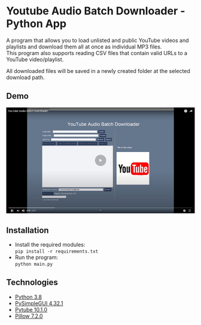 # Youtube Audio Batch Downloader - Python App
 A program that allows you to load unlisted and public YouTube videos and playlists 
 and download them all at once as individual MP3 files.  
 This program also supports reading CSV files that contain valid URLs to a YouTube 
 video/playlist.  
   
 All downloaded files will be saved in a newly created folder at the selected download
 path.
 
  ## Demo
   [![Demo of App](./img/sample.png)](https://www.youtube.com/watch?v=F4dSwk73PIw)
  ## Installation 
  * Install the required modules:  
    ```pip install -r requirements.txt```  
  * Run the program:  
   ```python main.py```

  
  ## Technologies
  * [Python 3.8](https://www.python.org/)
  * [PySimpleGUI 4.32.1](https://pypi.org/project/PySimpleGUI/)
  * [Pytube 10.1.0](https://python-pytube.readthedocs.io/en/latest/)
  * [Pillow 7.2.0](https://pillow.readthedocs.io/en/stable/)  
   
   